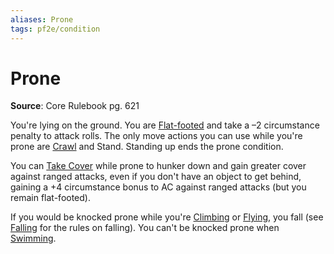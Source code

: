 ```yaml
---
aliases: Prone
tags: pf2e/condition
---
```


# Prone

**Source**: Core Rulebook pg. 621

You're lying on the ground. You are [Flat-footed](Flat-footed.md) and take a –2 circumstance penalty to attack rolls. The only move actions you can use while you're prone are [Crawl](../Rules/Actions/Crawl.md) and Stand. Standing up ends the prone condition.

You can [Take Cover](../Rules/Actions/Take%20Cover.md) while prone to hunker down and gain greater cover against ranged attacks, even if you don't have an object to get behind, gaining a +4 circumstance bonus to AC against ranged attacks (but you remain flat-footed).

If you would be knocked prone while you're [Climbing](../Rules/Actions/Climb.md) or [Flying](1%20TTRPG/PF2e%20Wiki/Actions/Fly), you fall (see [Falling](../Rules/Falling.md) for the rules on falling). You can't be knocked prone when [Swimming](../Rules/Actions/Swim.md).
